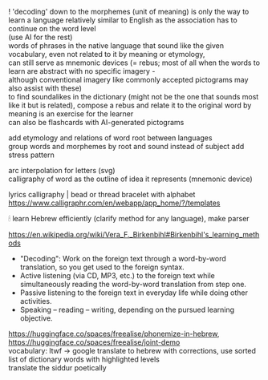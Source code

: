 
! 'decoding' down to the morphemes (unit of meaning) is only the way to learn a language relatively similar to English as the association has to continue on the word level  
(use AI for the rest)  
words of phrases in the native language that sound like the given vocabulary, even not related to it by meaning or etymology,  
can still serve as mnemonic devices (= rebus; most of all when the words to learn are abstract with no specific imagery -  
although conventional imagery like commonly accepted pictograms may also assist with these)  
to find soundalikes in the dictionary (might not be the one that sounds most like it but is related), compose a rebus and relate it to the original word by meaning is an exercise for the learner  
can also be flashcards with AI-generated pictograms  

add etymology and relations of word root between languages  
group words and morphemes by root and sound instead of subject
add stress pattern  

arc interpolation for letters (svg)  
calligraphy of word as the outline of idea it represents (mnemonic device)  
  
lyrics calligraphy | bead or thread bracelet with alphabet  
https://www.calligraphr.com/en/webapp/app_home/?/templates  
  
🕯 learn Hebrew efficiently (clarify method for any language), make parser  
  
  
https://en.wikipedia.org/wiki/Vera_F._Birkenbihl#Birkenbihl's_learning_methods
  
- "Decoding": Work on the foreign text through a word-by-word translation, so you get used to the foreign syntax.
- Active listening (via CD, MP3, etc.) to the foreign text while simultaneously reading the word-by-word translation from step one.
- Passive listening to the foreign text in everyday life while doing other activities.
- Speaking – reading – writing, depending on the pursued learning objective.
  
  
https://huggingface.co/spaces/freealise/phonemize-in-hebrew, https://huggingface.co/spaces/freealise/joint-demo  
vocabulary: ltwf -> google translate to hebrew with corrections, use sorted list of dictionary words with highlighted levels  
translate the siddur poetically  
